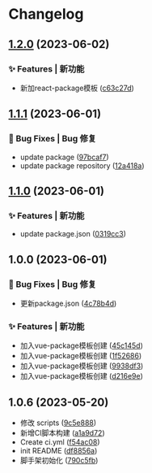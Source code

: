# Changelog

## [1.2.0](https://github.com/UzumakiHan/mfex-project/compare/v1.1.1...v1.2.0) (2023-06-02)


### ✨ Features | 新功能

* 新加react-package模板 ([c63c27d](https://github.com/UzumakiHan/mfex-project/commit/c63c27def1a91fea23b5f99bb9ee60d3de426a9b))

## [1.1.1](https://github.com/UzumakiHan/mfex-project/compare/v1.1.0...v1.1.1) (2023-06-01)


### 🐛 Bug Fixes | Bug 修复

* update package ([97bcaf7](https://github.com/UzumakiHan/mfex-project/commit/97bcaf7afbf35fa93aefb65fdcf872cdc4b44757))
* update package repository ([12a418a](https://github.com/UzumakiHan/mfex-project/commit/12a418a81a082e56d7b0690b454d1b331407d92b))

## [1.1.0](https://github.com/UzumakiHan/mfex-project/compare/v1.0.0...v1.1.0) (2023-06-01)


### ✨ Features | 新功能

* update package.json ([0319cc3](https://github.com/UzumakiHan/mfex-project/commit/0319cc3dcda9cd08e42e984f5892bcad538d3a02))

## 1.0.0 (2023-06-01)


### 🐛 Bug Fixes | Bug 修复

* 更新package.json ([4c78b4d](https://github.com/UzumakiHan/mfex-project/commit/4c78b4dca8a0f09d3374923d35a2031e25846f46))


### ✨ Features | 新功能

* 加入vue-package模板创建 ([45c145d](https://github.com/UzumakiHan/mfex-project/commit/45c145d36fdbd7c54a004ff564c064f1dc0297f8))
* 加入vue-package模板创建 ([1f52686](https://github.com/UzumakiHan/mfex-project/commit/1f526868385a762b7cc88a56a755e6c9857bb99a))
* 加入vue-package模板创建 ([9938df3](https://github.com/UzumakiHan/mfex-project/commit/9938df3d2fb85daf2108aa2d4db08676fc645cee))
* 加入vue-package模板创建 ([d216e9e](https://github.com/UzumakiHan/mfex-project/commit/d216e9ef7cde62465b3e8958743dd4d5692e243d))

## 1.0.6 (2023-05-20)
* 修改 scripts ([9c5e888](https://github.com/UzumakiHan/mfex-project/commit/9c5e888))
* 新增CI脚本构建 ([a1a9d72](https://github.com/UzumakiHan/mfex-project/commit/a1a9d72))
* Create ci.yml ([f54ac08](https://github.com/UzumakiHan/mfex-project/commit/f54ac08))
* init README ([df8856a](https://github.com/UzumakiHan/mfex-project/commit/df8856a))
* 脚手架初始化 ([790c5fb](https://github.com/UzumakiHan/mfex-project/commit/790c5fb))
